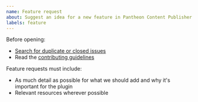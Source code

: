 ```yaml
---
name: Feature request
about: Suggest an idea for a new feature in Pantheon Content Publisher.
labels: feature
---
```


Before opening:

- [Search for duplicate or closed issues](https://github.com/pantheon-systems/pantheon-content-publisher-for-wordpress/issues?utf8=%E2%9C%93&q=is%3Aissue)
- Read
  the [contributing guidelines](https://github.com/pantheon-systems/pantheon-content-publisher-for-wordpress/blob/master/.github/CONTRIBUTING.md)

Feature requests must include:

- As much detail as possible for what we should add and why it's important for the plugin
- Relevant resources wherever possible
